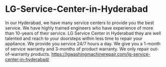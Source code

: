 # LG-Service-Center-in-Hyderabad
In our Hyderabad, we have many service centers to provide you the best service. We have highly trained engineers who have experience of more than 10-years of their service. LG Service Center in Hyderabad they are well talented and reach to your doorsteps within less time to repair your appliance. We provide you service 24/7 hours a day. We give you a 1-month of service warranty and 3-months of product warranty. We only repair out-of-warranty products. https://lgwashingmachinerepair.com/lg-service-center-in-hyderabad/ 
